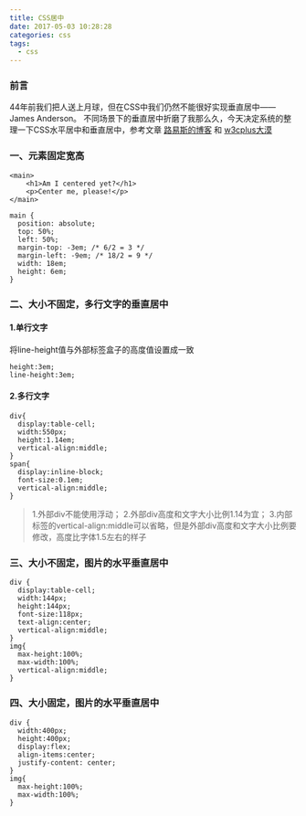 ```yaml
---
title: CSS居中
date: 2017-05-03 10:28:28
categories: css
tags:
  - css
---
```

### 前言
44年前我们把人送上月球，但在CSS中我们仍然不能很好实现垂直居中——James Anderson。
不同场景下的垂直居中折磨了我那么久，今天决定系统的整理一下CSS水平居中和垂直居中，参考文章 [路易斯的博客](http://louiszhai.github.io/2016/03/12/css-center/) 和 [w3cplus大漠](http://www.w3cplus.com/css3/css-secrets/vertical-centering.html)

<!-- more -->

### 一、元素固定宽高
```
<main>
    <h1>Am I centered yet?</h1>
    <p>Center me, please!</p>
</main>

main {
  position: absolute;
  top: 50%;
  left: 50%;
  margin-top: -3em; /* 6/2 = 3 */
  margin-left: -9em; /* 18/2 = 9 */
  width: 18em;
  height: 6em;
}
```
### 二、大小不固定，多行文字的垂直居中
#### 1.单行文字
将line-height值与外部标签盒子的高度值设置成一致
```
height:3em;
line-height:3em;
```
#### 2.多行文字
```
div{
  display:table-cell;
  width:550px;
  height:1.14em;
  vertical-align:middle;
}
span{
  display:inline-block;
  font-size:0.1em;
  vertical-align:middle;
}
```
>1.外部div不能使用浮动；
2.外部div高度和文字大小比例1.14为宜；
3.内部标签的vertical-align:middle可以省略，但是外部div高度和文字大小比例要修改，高度比字体1.5左右的样子
### 三、大小不固定，图片的水平垂直居中
```
div {
  display:table-cell;
  width:144px;
  height:144px;
  font-size:118px;
  text-align:center;
  vertical-align:middle;
}
img{
  max-height:100%;
  max-width:100%;
  vertical-align:middle;
}
```
### 四、大小固定，图片的水平垂直居中
```
div {
  width:400px;
  height:400px;
  display:flex;
  align-items:center;
  justify-content: center;
}
img{
  max-height:100%;
  max-width:100%;
}
```
